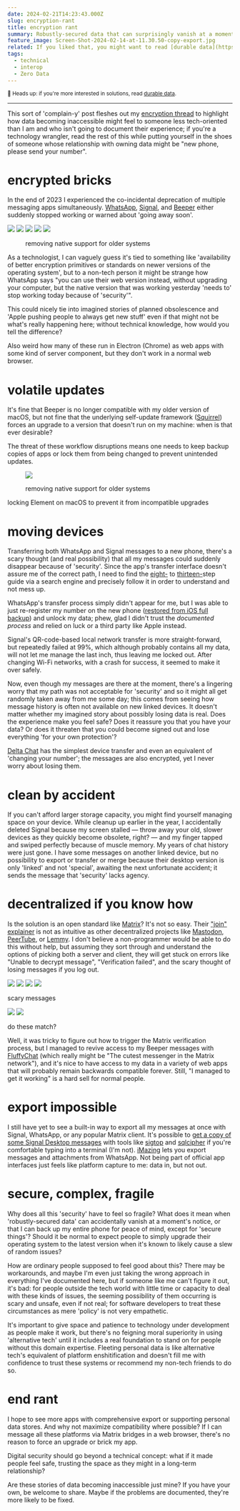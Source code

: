 ```yaml
---
date: 2024-02-21T14:23:43.000Z
slug: encryption-rant
title: encryption rant
summary: Robustly-secured data that can surprisingly vanish at a moments notice.
feature_image: Screen-Shot-2024-02-14-at-11.30.50-copy-export.jpg
related: If you liked that, you might want to read [durable data](https://utopia.rosano.ca/durable-data/) for some solutions, or interoperable visions in [pointing at the wrong thing](https://utopia.rosano.ca/pointing-at-the-wrong-thing/), or about different [levels of agency](https://utopia.rosano.ca/levels-of-agency/).
tags:
  - technical
  - interop
  - Zero Data
---
```

<small>👋 Heads up: if you're more interested in solutions, read [durable data](https://utopia.rosano.ca/durable-data/).</small>

* * *

This sort of 'complain-y' post fleshes out my [encryption thread](https://mastodon.online/@rosano/110685716693430299) to highlight how data becoming inaccessible might feel to someone less tech-oriented than I am and who isn't going to document their experience; if you're a technology wrangler, read the rest of this while putting yourself in the shoes of someone whose relationship with owning data might be "new phone, please send your number".

# encrypted bricks

In the end of 2023 I experienced the co-incidental deprecation of multiple messaging apps simultaneously. [WhatsApp](https://whatsapp.com), [Signal](https://signal.org), and [Beeper](https://www.beeper.com) either suddenly stopped working or warned about 'going away soon'.

<gallery>![](2023.11.07-16.56.23.jpg) ![](2024.01.26-at-07.19.54.jpg) ![](Screen-Shot-2024-02-17-at-10.06.50.jpg) ![](2023.11.07-18.21.46.jpg) ![](Screen-Shot-2024-02-17-at-16.34.05.png)</gallery>
<figure><figcaption>removing native support for older systems</figcaption></figure>

As a technologist, I can vaguely guess it's tied to something like 'availability of better encryption primitives or standards on newer versions of the operating system', but to a non-tech person it might be strange how WhatsApp says "you can use their web version instead, without upgrading your computer, but the native version that was working yesterday 'needs to' stop working today because of 'security'".

This could nicely tie into imagined stories of planned obsolescence and 'Apple pushing people to always get new stuff' even if that might not be what's really happening here; without technical knowledge, how would you tell the difference?

Also weird how many of these run in Electron (Chrome) as web apps with some kind of server component, but they don't work in a normal web browser.

# volatile updates

It's fine that Beeper is no longer compatible with my older version of macOS, but not fine that the underlying self-update framework ([Squirrel](https://github.com/Squirrel/Squirrel.Mac/issues/275)) forces an upgrade to a version that doesn't run on my machine: when is that ever desirable?

The threat of these workflow disruptions means one needs to keep backup copies of apps or lock them from being changed to prevent unintended updates.

<figure>

![](Untitled-2-export.jpg)

<figcaption>removing native support for older systems</figcaption>
</figure>

locking Element on macOS to prevent it from incompatible upgrades

# moving devices

Transferring both WhatsApp and Signal messages to a new phone, there's a scary thought (and real possibility) that all my messages could suddenly disappear because of 'security'. Since the app's transfer interface doesn't assure me of the correct path, I need to find the [eight-](https://faq.whatsapp.com/209942271778103/) to [thirteen-](https://support.signal.org/hc/en-us/articles/360007059752-Backup-and-Restore-Messages)step guide via a search engine and precisely follow it in order to understand and not mess up.

WhatsApp's transfer process simply didn't appear for me, but I was able to just re-register my number on the new phone ([restored from iOS full backup](https://support.apple.com/en-us/HT204184#computer)) and unlock my data; phew, glad I didn't trust the _documented process_ and relied on luck or a third party like Apple instead.

Signal's QR-code-based local network transfer is more straight-forward, but repeatedly failed at 99%, which although probably contains all my data, will not let me manage the last inch, thus leaving me locked out. After changing Wi-Fi networks, with a crash for success, it seemed to make it over safely.

Now, even though my messages are there at the moment, there's a lingering worry that my path was not acceptable for 'security' and so it might all get randomly taken away from me some day; this comes from seeing how message history is often not available on new linked devices. It doesn't matter whether my imagined story about possibly losing data is real. Does the experience make you feel safe? Does it reassure you that you have your data? Or does it threaten that you could become signed out and lose everything 'for your own protection'?

[Delta Chat](https://delta.chat) has the simplest device transfer and even an equivalent of 'changing your number'; the messages are also encrypted, yet I never worry about losing them.

# clean by accident

If you can't afford larger storage capacity, you might find yourself managing space on your device. While cleanup up earlier in the year, I accidentally deleted Signal because my screen stalled — throw away your old, slower devices as they quickly become obsolete, right? — and my finger tapped and swiped perfectly because of muscle memory. My years of chat history were just gone. I have some messages on another linked device, but no possibility to export or transfer or merge because their desktop version is only 'linked' and not 'special', awaiting the next unfortunate accident; it sends the message that 'security' lacks agency.

# decentralized if you know how

Is the solution is an open standard like [Matrix](https://matrix.org)? It's not so easy. Their ["join" explainer](https://joinmatrix.org) is not as intuitive as other decentralized projects like [Mastodon](https://joinmastodon.org), [PeerTube](https://joinpeertube.org), or [Lemmy](https://join-lemmy.org). I don't believe a non-programmer would be able to do this without help, but assuming they sort through and understand the options of picking both a server and client, they will get stuck on errors like "Unable to decrypt message", "Verification failed", and the scary thought of losing messages if you log out.

<gallery>![](2023.11.23-at-14.31.33-1.jpg) ![](2024-02-14-at-12-12-14-1.jpg) ![](2024-02-14-at-12-12-48-1.jpg) ![](IMG_E7520-1.JPG)</gallery>
<figcaption>scary messages</figcaption></figure>

<gallery>![](2024.01.03-at-10-20-25.jpg) ![](2024.01.03-at-10-20-37.jpg)</gallery>
<figcaption>do these match?</figcaption></figure>

Well, it was tricky to figure out how to trigger the Matrix verification process, but I managed to revive access to my Beeper messages with [FluffyChat](https://fluffychat.im) (which really might be "The cutest messenger in the Matrix network"), and it's nice to have access to my data in a variety of web apps that will probably remain backwards compatible forever. Still, "I managed to get it working" is a hard sell for normal people.

# export impossible

I still have yet to see a built-in way to export all my messages at once with Signal, WhatsApp, or any popular Matrix client. It's possible to [get a copy of some Signal Desktop messages](https://unix.stackexchange.com/questions/505008/signal-desktop-how-to-export-messages) with tools like [sigtop](https://github.com/tbvdm/sigtop) and [sqlcipher](https://github.com/signalapp/Signal-Desktop/issues/2516#issuecomment-442797638) if you're comfortable typing into a terminal (I'm not). [iMazing](https://imazing.com) lets you export messages and attachments from WhatsApp. Not being part of official app interfaces just feels like platform capture to me: data in, but not out.

# secure, complex, fragile

Why does all this 'security' have to feel so fragile? What does it mean when 'robustly-secured data' can accidentally vanish at a moment's notice, or that I can back up my entire phone for peace of mind, except for 'secure things'? Should it be normal to expect people to simply upgrade their operating system to the latest version when it's known to likely cause a slew of random issues?

How are ordinary people supposed to feel good about this? There may be workarounds, and maybe I'm even just taking the wrong approach in everything I've documented here, but if someone like me can't figure it out, it's bad: for people outside the tech world with little time or capacity to deal with these kinds of issues, the seeming possibility of them occurring is scary and unsafe, even if not real; for software developers to treat these circumstances as mere 'policy' is not very empathetic.

It's important to give space and patience to technology under development as people make it work, but there's no feigning moral superiority in using 'alternative tech' until it includes a real foundation to stand on for people without this domain expertise. Fleeting personal data is like alternative tech's equivalent of platform enshitification and doesn't fill me with confidence to trust these systems or recommend my non-tech friends to do so.

# end rant

I hope to see more apps with comprehensive export or supporting personal data stores. And why not maximize compatibility where possible? If I can message all these platforms via Matrix bridges in a web browser, there's no reason to force an upgrade or brick my app.

Digital security should go beyond a technical concept: what if it made people feel safe, trusting the space as they might in a long-term relationship?

Are these stories of data becoming inaccessible just mine? If you have your own, be welcome to share. Maybe if the problems are documented, they're more likely to be fixed.
